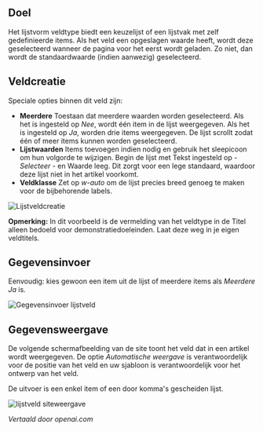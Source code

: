 <!-- Filename: J3.x:Adding_custom_fields/List_Field / Display title: Lijstveld -->

## Doel

Het lijstvorm veldtype biedt een keuzelijst of een lijstvak met zelf gedefinieerde items. Als het veld een opgeslagen waarde heeft, wordt deze geselecteerd wanneer de pagina voor het eerst wordt geladen. Zo niet, dan wordt de standaardwaarde (indien aanwezig) geselecteerd.

## Veldcreatie

Speciale opties binnen dit veld zijn:

- **Meerdere** Toestaan dat meerdere waarden worden geselecteerd. Als het is ingesteld op *Nee*, wordt één item in de lijst weergegeven. Als het is ingesteld op *Ja*, worden drie items weergegeven. De lijst scrollt zodat één of meer items kunnen worden geselecteerd.
- **Lijstwaarden** Items toevoegen indien nodig en gebruik het sleepicoon om hun volgorde te wijzigen. Begin de lijst met Tekst ingesteld op *- Selecteer -* en Waarde leeg. Dit zorgt voor een lege standaard, waardoor deze lijst niet in het artikel voorkomt.
- **Veldklasse** Zet op *w-auto* om de lijst precies breed genoeg te maken voor de bijbehorende labels.

![Lijstveldcreatie](../../../en/images/fields/fields-list-edit.png)

**Opmerking:** In dit voorbeeld is de vermelding van het veldtype in de Titel alleen bedoeld voor demonstratiedoeleinden. Laat deze weg in je eigen veldtitels.


## Gegevensinvoer

Eenvoudig: kies gewoon een item uit de lijst of meerdere items als *Meerdere* *Ja* is.

![Gegevensinvoer lijstveld](../../../en/images/fields/fields-list-data-entry.png)

## Gegevensweergave

De volgende schermafbeelding van de site toont het veld dat in een artikel wordt weergegeven. De optie *Automatische weergave* is verantwoordelijk voor de positie van het veld en uw sjabloon is verantwoordelijk voor het ontwerp van het veld.

De uitvoer is een enkel item of een door komma's gescheiden lijst.

![lijstveld siteweergave](../../../en/images/fields/fields-list-site.png)

*Vertaald door openai.com*


